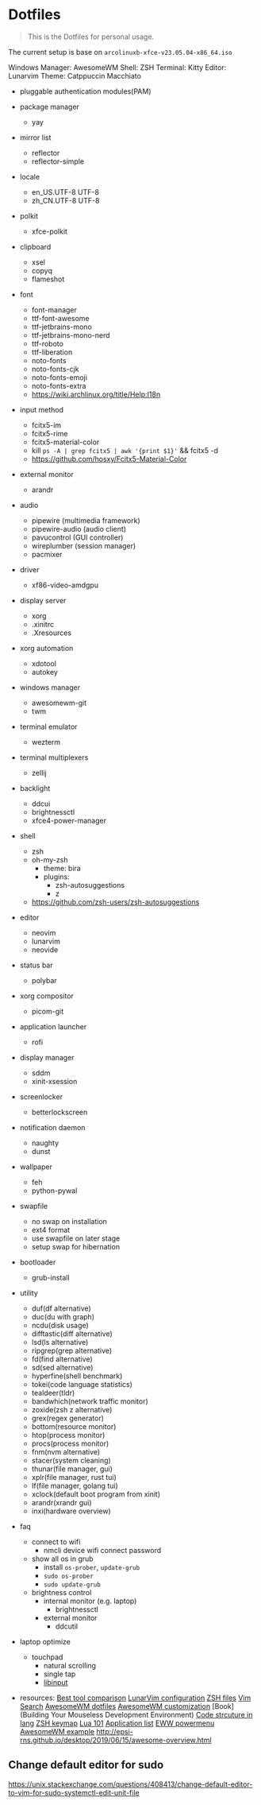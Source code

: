# Dotfiles

> This is the Dotfiles for personal usage.

The current setup is base on `arcolinuxb-xfce-v23.05.04-x86_64.iso`

Windows Manager: AwesomeWM
Shell: ZSH
Terminal: Kitty
Editor: Lunarvim
Theme: Catppuccin Macchiato


- pluggable authentication modules(PAM)
- package manager
  - yay
- mirror list
  - reflector
  - reflector-simple
- locale
  - en_US.UTF-8 UTF-8
  - zh_CN.UTF-8 UTF-8
- polkit
  - xfce-polkit
- clipboard
  - xsel
  - copyq
  - flameshot
- font
  - font-manager
  - ttf-font-awesome
  - ttf-jetbrains-mono
  - ttf-jetbrains-mono-nerd
  - ttf-roboto
  - ttf-liberation
  - noto-fonts
  - noto-fonts-cjk
  - noto-fonts-emoji
  - noto-fonts-extra
  - <https://wiki.archlinux.org/title/Help:I18n>
- input method
  - fcitx5-im
  - fcitx5-rime
  - fcitx5-material-color
  - kill `ps -A | grep fcitx5 | awk '{print $1}'` && fcitx5 -d
  - <https://github.com/hosxy/Fcitx5-Material-Color>
- external monitor
  - arandr
- audio
  - pipewire (multimedia framework)
  - pipewire-audio (audio client)
  - pavucontrol (GUI controller)
  - wireplumber (session manager)
  - pacmixer
- driver
  - xf86-video-amdgpu
- display server
  - xorg
  - .xinitrc
  - .Xresources
- xorg automation
  - xdotool
  - autokey
- windows manager
  - awesomewm-git
  - twm
- terminal emulator
  - wezterm
- terminal multiplexers
  - zellij
- backlight
  - ddcui
  - brightnessctl
  - xfce4-power-manager
- shell
  - zsh
  - oh-my-zsh
    - theme: bira
    - plugins:
      - zsh-autosuggestions
      - z
  - <https://github.com/zsh-users/zsh-autosuggestions>
- editor
  - neovim
  - lunarvim
  - neovide
- status bar
  - polybar
- xorg compositor
  - picom-git
- application launcher
  - rofi
- display manager
  - sddm
  - xinit-xsession
- screenlocker
  - betterlockscreen
- notification daemon
  - naughty
  - dunst
- wallpaper
  - feh
  - python-pywal
- swapfile
  - no swap on installation
  - ext4 format
  - use swapfile on later stage
  - setup swap for hibernation
- bootloader
  - grub-install
- utility
  - duf(df alternative)
  - duc(du with graph)
  - ncdu(disk usage)
  - difftastic(diff alternative)
  - lsd(ls alternative)
  - ripgrep(grep alternative)
  - fd(find alternative)
  - sd(sed alternative)
  - hyperfine(shell benchmark)
  - tokei(code language statistics)
  - tealdeer(tldr)
  - bandwhich(network traffic monitor)
  - zoxide(zsh z alternative)
  - grex(regex generator)
  - bottom(resource monitor)
  - htop(process monitor)
  - procs(process monitor)
  - fnm(nvm alternative)
  - stacer(system cleaning)
  - thunar(file manager, gui)
  - xplr(file manager, rust tui)
  - lf(file manager, golang tui)
  - xclock(default boot program from xinit)
  - arandr(xrandr gui)
  - inxi(hardware overview)
- faq
  - connect to wifi
    - nmcli device wifi connect <SSID> password <PW>
  - show all os in grub
    - install `os-prober`, `update-grub`
    - `sudo os-prober`
    - `sudo update-grub`
  - brightness control
    - internal monitor (e.g. laptop)
      - brightnessctl
    - external monitor
      - ddcutil
- laptop optimize
  - touchpad
    - natural scrolling
    - single tap
    - [libinput](https://wiki.archlinux.org/title/Libinput#Via_Xorg_configuration_file)

- resources:
[Best tool comparison](https://www.linuxlinks.com/ClipboardManagers/)
[LunarVim configuration](https://www.lunarvim.org/docs/faq#how-do-i-use-lunarvim-in-neovide)
[ZSH files](https://apple.stackexchange.com/questions/388622/zsh-zprofile-zshrc-zlogin-what-goes-where)
[Vim Search](https://thevaluable.dev/vim-search-find-replace/)
[AwesomeWM dotfiles](https://github.com/AlphaTechnolog/dotfiles)
[AwesomeWM customization](http://epsi-rns.github.io/desktop/2019/06/15/awesome-overview.html)
[Book](Building Your Mouseless Development Environment)
[Code strcuture in lang](https://github.com/epsi-rns/case-examples)
[ZSH keymap](https://thevaluable.dev/zsh-line-editor-configuration-mouseless/)
[Lua 101](https://epsi.bitbucket.io/lambda/2020/11/16/playing-with-records-lua-01/)
[Application list](https://wiki.archlinux.org/title/List_of_applications#top-page)
[EWW powermenu](https://dharmx.is-a.dev/eww-powermenu/)
[AwesomeWM example](https://github.com/muammar/awesome/blob/master/autostart.lua)
<http://epsi-rns.github.io/desktop/2019/06/15/awesome-overview.html>

## Change default editor for sudo

<https://unix.stackexchange.com/questions/408413/change-default-editor-to-vim-for-sudo-systemctl-edit-unit-file>

